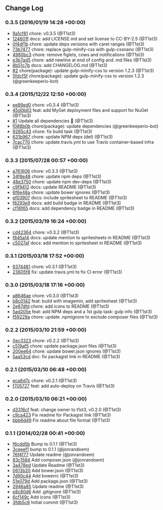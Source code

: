 ## Change Log

### 0.3.5 (2016/01/19 14:28 +00:00)
- [9a1cf81](https://github.com/T1st3/famfamfam-silk/commit/9a1cf817f1aaa834af1f1312a5cc07b22dd432fc) chore: v0.3.5 (@T1st3)
- [124601f](https://github.com/T1st3/famfamfam-silk/commit/124601f9b84d1dac527357461f80e479385ac579) docs: add LICENSE.md and set license to CC-BY-2.5 (@T1st3)
- [0f4df1b](https://github.com/T1st3/famfamfam-silk/commit/0f4df1bccd53fa64d9c888c7ecc89246a21abe6c) chore: update deps versions with caret ranges (@T1st3)
- [73b7477](https://github.com/T1st3/famfamfam-silk/commit/73b74772da85ec7a5d2afb1f7134144ea1bd83e3) chore: replace gulp-minify-css with gulp-cssnano (@T1st3)
- [4980bc3](https://github.com/T1st3/famfamfam-silk/commit/4980bc3d2df6176938faae2e3405ae231b69fe54) chore: remove figlets, cows and notifications (@T1st3)
- [e3b7ad5](https://github.com/T1st3/famfamfam-silk/commit/e3b7ad5060b7932f8b0636b58ed938c323c5b8a3) chore: add newline at end of config and .md files (@T1st3)
- [8b51c7b](https://github.com/T1st3/famfamfam-silk/commit/8b51c7b3fbab23211b615646c542bbcb0cf7d8e1) docs: add CHANGELOG.md (@T1st3)
- [#2](https://github.com/t1st3/famfamfam-silk/pull/2) chore(package): update gulp-minify-css to version 1.2.3 (@T1st3)
- [5fdcf5f](https://github.com/T1st3/famfamfam-silk/commit/5fdcf5f01aec849ecfbea7e1eaa94f9812f68a5b) chore(package): update gulp-minify-css to version 1.2.3 (@greenkeeperio-bot)

### 0.3.4 (2015/12/22 12:50 +00:00)
- [ee89ed0](https://github.com/T1st3/famfamfam-silk/commit/ee89ed015e74ea04bfa8678dd08ef0dde5f69b0a) chore: v0.3.4 (@T1st3)
- [45d0b83](https://github.com/T1st3/famfamfam-silk/commit/45d0b838a46857c23ab8ea635594e3db5178361f) feat: add MyGet deployment files and support for NuGet (@T1st3)
- [#1](https://github.com/t1st3/famfamfam-silk/pull/1) Update all dependencies 🌴 (@T1st3)
- [f088b0b](https://github.com/T1st3/famfamfam-silk/commit/f088b0b5675d37668aea7090f8db765d840d00c8) chore(package): update dependencies (@greenkeeperio-bot)
- [9285c43](https://github.com/T1st3/famfamfam-silk/commit/9285c43b8e0b5df3f5547be40eb1ccbd07e0601d) chore: fix build task (@T1st3)
- [631b967](https://github.com/T1st3/famfamfam-silk/commit/631b967d640c8e7741f06c3ca5f83a3f05542bf6) chore: update NPM deps (del) (@T1st3)
- [7cac770](https://github.com/T1st3/famfamfam-silk/commit/7cac770cdc0b50fa455745d21dc45ce3c1022695) chore: update.travis.yml to use Travis container-based infra (@T1st3)

### 0.3.3 (2015/07/28 00:57 +00:00)
- [a761606](https://github.com/T1st3/famfamfam-silk/commit/a7616060b334cb1ab111e9d4cb5870045d86bdbc) chore: v0.3.3 (@T1st3)
- [34f8e48](https://github.com/T1st3/famfamfam-silk/commit/34f8e4848d87b1c4115087bc4fd3309ca19c703f) chore: update npm deps (@T1st3)
- [48e3750](https://github.com/T1st3/famfamfam-silk/commit/48e37509e456a61af4967882959ae28a060ae4db) chore: update npm dev-deps (@T1st3)
- [c9f9412](https://github.com/T1st3/famfamfam-silk/commit/c9f94127e4b15d5d859b3c2c6d12ee3f9ca26db1) docs: update README (@T1st3)
- [6f6e48a](https://github.com/T1st3/famfamfam-silk/commit/6f6e48ac72a942218ebd779710b5798ab95d6e64) chore: update bower ignores (@T1st3)
- [ef03907](https://github.com/T1st3/famfamfam-silk/commit/ef03907ae7a8c85bdc67e964d775a5d9e7a13698) docs: include spritesheet to README (@T1st3)
- [f6293e9](https://github.com/T1st3/famfamfam-silk/commit/f6293e974bd1378d9a09abc8401138d2e70b9d27) docs: add build badge in README (@T1st3)
- [cf16f65](https://github.com/T1st3/famfamfam-silk/commit/cf16f65d222c256f2a1ff9225206cde24a9540e9) docs: add dependency badge in README (@T1st3)

### 0.3.2 (2015/03/19 16:24 +00:00)
- [cd42364](https://github.com/T1st3/famfamfam-silk/commit/cd42364fd198781e8a20f512e3d4636778fde9dc) chore: v0.3.2 (@T1st3)
- [f845a14](https://github.com/T1st3/famfamfam-silk/commit/f845a146c78712594c5627c2d29b6f3e00dd97f9) docs: update mention to spritesheets in README (@T1st3)
- [c5027af](https://github.com/T1st3/famfamfam-silk/commit/c5027af9a810f53ceaf1262363aeb2edbfac99b6) docs: add mention to spritesheet in README (@T1st3)

### 0.3.1 (2015/03/18 17:52 +00:00)
- [6374481](https://github.com/T1st3/famfamfam-silk/commit/637448133d62e7ed401cf7e33d2274507ba91eec) chore: v0.3.1 (@T1st3)
- [23605f8](https://github.com/T1st3/famfamfam-silk/commit/23605f865a13900c9e8a3826975cc715d58b9056) fix: update travis.yml to fix CI error (@T1st3)

### 0.3.0 (2015/03/18 17:16 +00:00)
- [a8646ae](https://github.com/T1st3/famfamfam-silk/commit/a8646ae76651c52623ee1753258cbe1784b58363) chore: v0.3.0 (@T1st3)
- [b8c0142](https://github.com/T1st3/famfamfam-silk/commit/b8c014277bd7d59e40da4eafdca200331c0fd7e1) feat: build with imagemin, add spritesheet (@T1st3)
- [2e67dfd](https://github.com/T1st3/famfamfam-silk/commit/2e67dfd32aa5af55637334eaa638512aa1412c3d) chore: add icons to README (@T1st3)
- [5ad205e](https://github.com/T1st3/famfamfam-silk/commit/5ad205e9e7a16581c33fb3d36c9983ac5fb27e58) feat: add NPM deps and a 1st gulp task: gulp info (@T1st3)
- [f59229a](https://github.com/T1st3/famfamfam-silk/commit/f59229afaabb2def2b66c2bedf2c38b7e342db67) chore: update .npmignore to exclude composer files (@T1st3)

### 0.2.2 (2015/03/10 21:59 +00:00)
- [0ec3323](https://github.com/T1st3/famfamfam-silk/commit/0ec3323bb8af062b583e72552d42187153145c24) chore: v0.2.2 (@T1st3)
- [c519af5](https://github.com/T1st3/famfamfam-silk/commit/c519af597630b878b8fea70691cfc55dbd9eeed2) chore: update package.json files (@T1st3)
- [200ee64](https://github.com/T1st3/famfamfam-silk/commit/200ee64157aa0aad2f08bd0af79b0536477bee1a) chore: update bower.json ignores (@T1st3)
- [5aa53cd](https://github.com/T1st3/famfamfam-silk/commit/5aa53cde57a4e64a2c996c0601a23f11a4958d36) doc: fix packagist link in README (@T1st3)

### 0.2.1 (2015/03/10 06:48 +00:00)
- [eca6d7c](https://github.com/T1st3/famfamfam-silk/commit/eca6d7c3d6a3ff5d0fe694a8657546960cbc5a2c) chore: v0.2.1 (@T1st3)
- [f705727](https://github.com/T1st3/famfamfam-silk/commit/f70572748729c0bd7eb63a12c7b78fc52cdf37ad) feat: add auto-deploy on Travis (@T1st3)

### 0.2.0 (2015/03/10 06:21 +00:00)
- [d3316cf](https://github.com/T1st3/famfamfam-silk/commit/d3316cf6be77ebd2e94cdc8975365e28e28ac2ee) feat: change owner to t1st3, v0.2.0 (@T1st3)
- [c9ca423](https://github.com/T1st3/famfamfam-silk/commit/c9ca423bcb0006593736ff8b866007cf00e02ad5) Fix readme for Packagist link (@T1st3)
- [bbb6d49](https://github.com/T1st3/famfamfam-silk/commit/bbb6d492fe5fe9e561648ee6404241a4f2916c7f) Fix readme about file format (@T1st3)

### 0.1.1 (2014/02/28 00:41 +00:00)
- [f6cdd5b](https://github.com/T1st3/famfamfam-silk/commit/f6cdd5b87d6df66da41fb70e411faba68b5f87df) Bump to 0.1.1 (@T1st3)
- [3ceeef1](https://github.com/T1st3/famfamfam-silk/commit/3ceeef123bf97e26636b458d5f9bb590c3d050bf) bump to 0.1.1 (@jonrandoem)
- [76f4f77](https://github.com/T1st3/famfamfam-silk/commit/76f4f77a540239578cc535ed4c0693ef5bd3a5b9) Update readme (@jonrandoem)
- [83c1584](https://github.com/T1st3/famfamfam-silk/commit/83c1584c1a8f6c920074b4cdb585b8962ac2b92f) Add composer.json (@jonrandoem)
- [3a478ed](https://github.com/T1st3/famfamfam-silk/commit/3a478ed1958b9f64df9cef2795364f7fc80d6223) Update Readme (@T1st3)
- [0613b20](https://github.com/T1st3/famfamfam-silk/commit/0613b20c1c742d0f7ecae99636b4bb9f49982c8f) Add bower.json (@T1st3)
- [7d90c44](https://github.com/T1st3/famfamfam-silk/commit/7d90c44ce3bd1a782daaf5d9bbfd079f7ba2ec04) Add bowerrc (@T1st3)
- [51e079d](https://github.com/T1st3/famfamfam-silk/commit/51e079decf8d03fe947d2183cff35c3b5e38e620) Add package.json (@T1st3)
- [2946a85](https://github.com/T1st3/famfamfam-silk/commit/2946a851ca32978cbb9614621c6eeabe6d031130) Update readme (@T1st3)
- [e8c80d6](https://github.com/T1st3/famfamfam-silk/commit/e8c80d67e84be58a50e2fad709fe26e6a1ab2a84) Add .gitignore (@T1st3)
- [6cf149c](https://github.com/T1st3/famfamfam-silk/commit/6cf149ceb902155d1d780069510550db8089c857) Add icons (@T1st3)
- [3fdb5c6](https://github.com/T1st3/famfamfam-silk/commit/3fdb5c61f1ff9557eeaca744a54bd2a4fb9edb1e) Initial commit (@T1st3)